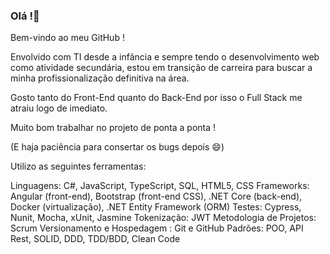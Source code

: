 ### Olá !👋

<!--
**ernestopcaraujo/ernestopcaraujo** is a ✨ _special_ ✨ repository because its `README.md` (this file) appears on your GitHub profile.

Here are some ideas to get you started:

- 🔭 I’m currently working on ...
- 🌱 I’m currently learning ...
- 👯 I’m looking to collaborate on ...
- 🤔 I’m looking for help with ...
- 💬 Ask me about ...
- 📫 How to reach me: ...
- 😄 Pronouns: ...
- ⚡ Fun fact: ...
-->
Bem-vindo ao meu GitHub !

Envolvido com TI desde a infância e sempre tendo o desenvolvimento web como atividade secundária, estou em transição de carreira para buscar a minha profissionalização definitiva na área.

Gosto tanto do Front-End quanto do Back-End por isso o Full Stack me atraiu logo de imediato. 

Muito bom trabalhar no projeto de ponta a ponta !

(E haja paciência para consertar os bugs depois :smile:)

Utilizo as seguintes ferramentas:

Linguagens: C#, JavaScript, TypeScript, SQL, HTML5, CSS
Frameworks: Angular (front-end), Bootstrap (front-end CSS), .NET Core (back-end), Docker (virtualização), .NET Entity Framework (ORM)
Testes: Cypress, Nunit, Mocha, xUnit, Jasmine
Tokenização: JWT
Metodologia de Projetos: Scrum
Versionamento e Hospedagem : Git e GitHub
Padrões: POO, API Rest, SOLID, DDD, TDD/BDD, Clean Code



